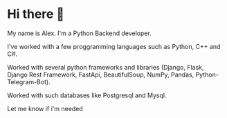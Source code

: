 # Hi there 👋

 My name is Alex. I'm a Python Backend developer.

 I've worked with a few proggramming languages such as Python, C++ and C#.

 Worked with several python frameworks and libraries (Django, Flask, Django Rest Framework, FastApi, BeautifulSoup, NumPy, Pandas, Python-Telegram-Bot).

 Worked with such databases like Postgresql and Mysql.

 Let me know if i'm needed
